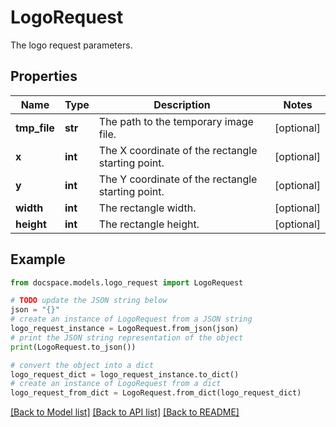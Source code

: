 # LogoRequest

The logo request parameters.

## Properties

Name | Type | Description | Notes
------------ | ------------- | ------------- | -------------
**tmp_file** | **str** | The path to the temporary image file. | [optional] 
**x** | **int** | The X coordinate of the rectangle starting point. | [optional] 
**y** | **int** | The Y coordinate of the rectangle starting point. | [optional] 
**width** | **int** | The rectangle width. | [optional] 
**height** | **int** | The rectangle height. | [optional] 

## Example

```python
from docspace.models.logo_request import LogoRequest

# TODO update the JSON string below
json = "{}"
# create an instance of LogoRequest from a JSON string
logo_request_instance = LogoRequest.from_json(json)
# print the JSON string representation of the object
print(LogoRequest.to_json())

# convert the object into a dict
logo_request_dict = logo_request_instance.to_dict()
# create an instance of LogoRequest from a dict
logo_request_from_dict = LogoRequest.from_dict(logo_request_dict)
```
[[Back to Model list]](../README.md#documentation-for-models) [[Back to API list]](../README.md#documentation-for-api-endpoints) [[Back to README]](../README.md)


